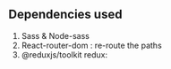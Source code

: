 

## Dependencies used
1. Sass & Node-sass 
2. React-router-dom : re-route the paths
3. @reduxjs/toolkit redux: